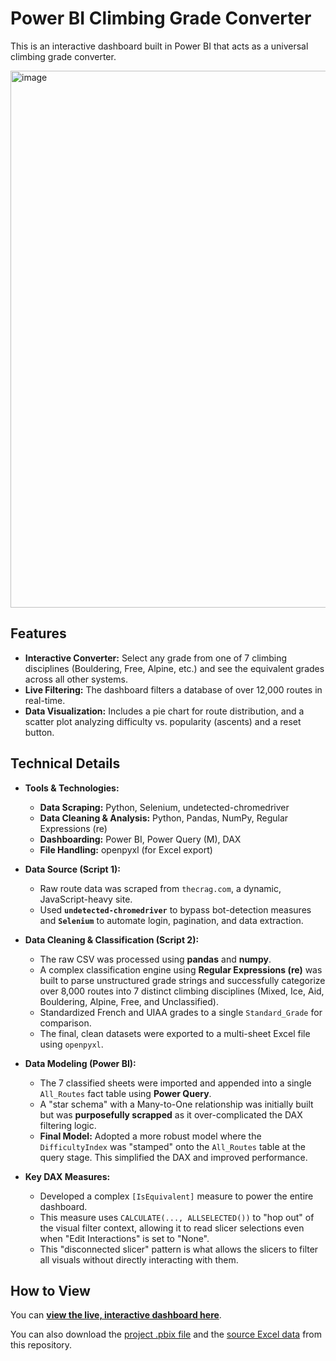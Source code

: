# Power BI Climbing Grade Converter

This is an interactive dashboard built in Power BI that acts as a universal climbing grade converter.

<img width="1523" height="859" alt="image" src="https://github.com/user-attachments/assets/03e28ad6-89e4-4d5c-9262-0e3bce793352" />


## Features
* **Interactive Converter:** Select any grade from one of 7 climbing disciplines (Bouldering, Free, Alpine, etc.) and see the equivalent grades across all other systems.
* **Live Filtering:** The dashboard filters a database of over 12,000 routes in real-time.
* **Data Visualization:** Includes a pie chart for route distribution, and a scatter plot analyzing difficulty vs. popularity (ascents) and a reset button.


## Technical Details

* **Tools & Technologies:**
    * **Data Scraping:** Python, Selenium, undetected-chromedriver
    * **Data Cleaning & Analysis:** Python, Pandas, NumPy, Regular Expressions (re)
    * **Dashboarding:** Power BI, Power Query (M), DAX
    * **File Handling:** openpyxl (for Excel export)

* **Data Source (Script 1):**
    * Raw route data was scraped from `thecrag.com`, a dynamic, JavaScript-heavy site.
    * Used **`undetected-chromedriver`** to bypass bot-detection measures and **`Selenium`** to automate login, pagination, and data extraction.

* **Data Cleaning & Classification (Script 2):**
    * The raw CSV was processed using **pandas** and **numpy**.
    * A complex classification engine using **Regular Expressions (re)** was built to parse unstructured grade strings and successfully categorize over 8,000 routes into 7 distinct climbing disciplines (Mixed, Ice, Aid, Bouldering, Alpine, Free, and Unclassified).
    * Standardized French and UIAA grades to a single `Standard_Grade` for comparison.
    * The final, clean datasets were exported to a multi-sheet Excel file using `openpyxl`.

* **Data Modeling (Power BI):**
    * The 7 classified sheets were imported and appended into a single `All_Routes` fact table using **Power Query**.
    * A "star schema" with a Many-to-One relationship was initially built but was **purposefully scrapped** as it over-complicated the DAX filtering logic.
    * **Final Model:** Adopted a more robust model where the `DifficultyIndex` was "stamped" onto the `All_Routes` table at the query stage. This simplified the DAX and improved performance.

* **Key DAX Measures:**
    * Developed a complex `[IsEquivalent]` measure to power the entire dashboard.
    * This measure uses `CALCULATE(..., ALLSELECTED())` to "hop out" of the visual filter context, allowing it to read slicer selections even when "Edit Interactions" is set to "None".
    * This "disconnected slicer" pattern is what allows the slicers to filter all visuals without directly interacting with them.


## How to View

You can [**view the live, interactive dashboard here**](https://tinyurl.com/ClimbingConverter).

You can also download the [project .pbix file](https://github.com/Stan-Flavius/Climbing-Grade-Converter/blob/main/Grade%20Converter.pbix) and the [source Excel data](https://github.com/Stan-Flavius/Climbing-Grade-Converter/blob/main/crag_routes.csv) from this repository.
